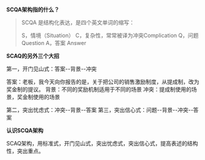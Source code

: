 **SCQA架构指的什么？**
> SCQA 是结构化表达，是四个英文单词的缩写：
> 
> S，情境（Situation）
> C，复杂性，常常被译为冲突Complication
> Q，问题 Question
> A，答案 Answer

**SCAQ的另外三个大招**

第一，开门见山式：答案--背景--冲突

答案：老板，我今天向你报告的是，关于把公司的销售激励制度，从提成制，改为奖金制的提议。
背景：不同的奖励机制适用于不同的场景
冲突：提成制使用的场景，奖金制使用的场景

第二，突出忧虑式：冲突--背景--答案
第三，突出信心式：问题--背景--冲突--答案

**认识SCQA架构**

SCAQ架构，用标准式，开门见山式，突出忧虑式，突出信心式，提高表述的结构性，突出重点。

